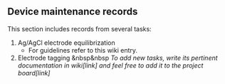 ## Device maintenance records
This section includes records from several tasks:
1. Ag/AgCl electrode equilibrization
	- For guidelines refer to this wiki entry.
2. Electrode tagging
&nbsp&nbsp
*To add new tasks, write its pertinent documentation in wiki[link] and feel free to add it to the project board[link]*